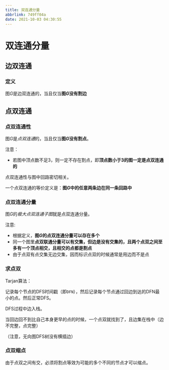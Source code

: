 ```yaml
---
title: 双连通分量
abbrlink: 749ff04a
date: 2021-10-03 04:30:55
---
```

# 双连通分量
## 边双连通

### 定义
图$G$是边双连通的，当且仅当**图$G$没有割边**


## 点双连通

### 点双连通性
图$G$是*点双连通*的，当且仅当**图$G$没有割点**。

注意：
- 若图中顶点数不足3，则一定不存在割点，即**顶点数小于3的图一定是点双连通的**

点双连通性与图中回路密切相关。

一个点双连通的等价定义是：**图$G$中的任意两条边在同一条回路中**

### 点双连通分量
图$G$的*极大点双连通子图*就是点双连通分量。

注意:
- 根据定义，**图$G$的点双连通分量可以存在多个**
- 同一个图里**点双联通分量可以有交集，但边是没有交集的，且两个点双之间至多有一个顶点相交，且相交的点都是割点**
- 由于点双有点交集无边交集，因而标识点双的时候通常是用边而不是点

### 求点双
Tarjan算法：

记录每个节点的DFS时间戳（即`DFN`），然后记录每个节点通过回边到达的DFN最小的点。然后正常DFS。

DFS过程中边入栈。

当回边回不到比自己本身更早的点的时候，一个点双就找到了，且边集在栈中（边不完整，点完整）

（注意，无向图DFS树没有横插边）

### 点双缩点

由于点双之间有交，必须将割点等效为可能的多个不同的节点才可以缩点。